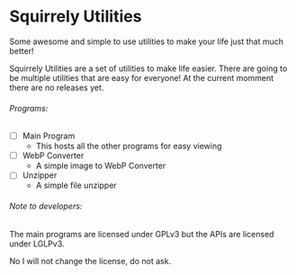 # Squirrely Utilities
Some awesome and simple to use utilities to make your life just that much better!



Squirrely Utilities are a set of utilities to make life easier. There are going to be multiple utilities that are easy for everyone! At the current momment there are no releases yet.



###### Programs:

- [ ] Main Program
  - This hosts all the other programs for easy viewing
- [ ] WebP Converter
  - A simple image to WebP Converter
- [ ] Unzipper
  - A simple file unzipper

###### Note to developers:

The main programs are licensed under GPLv3 but the APIs are licensed under LGLPv3.

No I will not change the license, do not ask.